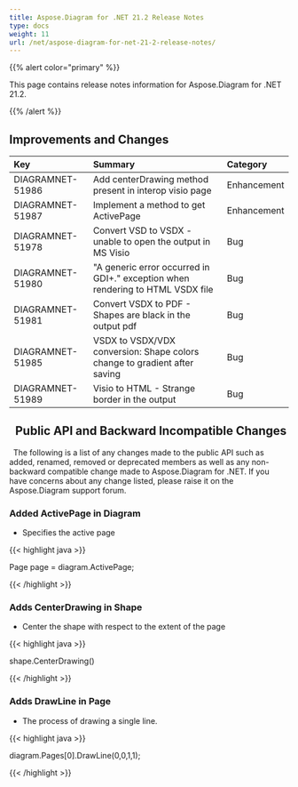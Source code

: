 ```yaml
---
title: Aspose.Diagram for .NET 21.2 Release Notes
type: docs
weight: 11
url: /net/aspose-diagram-for-net-21-2-release-notes/
---
```


{{% alert color="primary" %}} 

This page contains release notes information for Aspose.Diagram for .NET 21.2.

{{% /alert %}} 
## **Improvements and Changes**

|**Key**|**Summary**|**Category**|
| :- | :- | :- |
|DIAGRAMNET-51986|Add centerDrawing method present in interop visio page|Enhancement|
|DIAGRAMNET-51987|Implement a method to get ActivePage|Enhancement|
|DIAGRAMNET-51978|Convert VSD to VSDX - unable to open the output in MS Visio|Bug|
|DIAGRAMNET-51980|"A generic error occurred in GDI+." exception when rendering to HTML VSDX file|Bug|
|DIAGRAMNET-51981|Convert VSDX to PDF - Shapes are black in the output pdf|Bug|
|DIAGRAMNET-51985|VSDX to VSDX/VDX conversion: Shape colors change to gradient after saving|Bug|
|DIAGRAMNET-51989|Visio to HTML - Strange border in the output|Bug|

## ` `**Public API and Backward Incompatible Changes**
` `The following is a list of any changes made to the public API such as added, renamed, removed or deprecated members as well as any non-backward compatible change made to Aspose.Diagram for .NET. If you have concerns about any change listed, please raise it on the Aspose.Diagram support forum.
### **Added ActivePage in Diagram**
- Specifies the active page

{{< highlight java >}}

Page page = diagram.ActivePage;

{{< /highlight >}}
### **Adds CenterDrawing in Shape**
- Center the shape with respect to the extent of the page



{{< highlight java >}}

shape.CenterDrawing()

{{< /highlight >}}
### **Adds DrawLine in Page**
- The process of drawing a single line.



{{< highlight java >}}

 diagram.Pages[0].DrawLine(0,0,1,1);

{{< /highlight >}}



